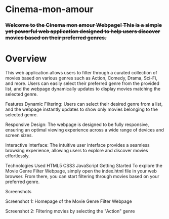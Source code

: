 # Cinema-mon-amour

<h3> <s> Welcome to the Cinema mon amour Webpage! This is a simple yet powerful web application designed to help users discover movies based on their preferred genres.
 </s> </h3> 
<h1> Overview</h1>
This web application allows users to filter through a curated collection of movies based on various genres such as Action, Comedy, Drama, Sci-Fi, and more. Users can easily select their preferred genre from the provided list, and the webpage dynamically updates to display movies matching the selected genre.

Features
Dynamic Filtering: Users can select their desired genre from a list, and the webpage instantly updates to show only movies belonging to the selected genre.

Responsive Design: The webpage is designed to be fully responsive, ensuring an optimal viewing experience across a wide range of devices and screen sizes.

Interactive Interface: The intuitive user interface provides a seamless browsing experience, allowing users to explore and discover movies effortlessly.

Technologies Used
HTML5
CSS3
JavaScript
Getting Started
To explore the Movie Genre Filter Webpage, simply open the index.html file in your web browser. From there, you can start filtering through movies based on your preferred genre.

Screenshots

Screenshot 1: Homepage of the Movie Genre Filter Webpage


Screenshot 2: Filtering movies by selecting the "Action" genre

